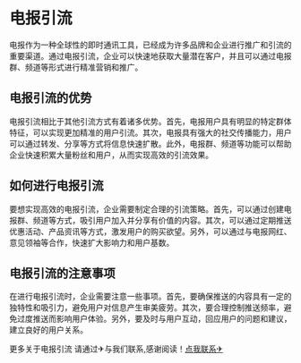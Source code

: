 # 电报引流

电报作为一种全球性的即时通讯工具，已经成为许多品牌和企业进行推广和引流的重要渠道。通过电报引流，企业可以快速地获取大量潜在客户，并且可以通过电报群、频道等形式进行精准营销和推广。

## 电报引流的优势

电报引流相比于其他引流方式有着诸多优势。首先，电报用户具有明显的特定群体特征，可以实现更加精准的用户引流。其次，电报具有强大的社交传播能力，用户可以通过转发、分享等方式将信息快速扩散。此外，电报群、频道等功能可以帮助企业快速积累大量粉丝和用户，从而实现高效的引流效果。

## 如何进行电报引流

要想实现高效的电报引流，企业需要制定合理的引流策略。首先，可以通过创建电报群、频道等方式，吸引用户加入并分享有价值的内容。其次，可以通过定期推送优惠活动、产品资讯等方式，激发用户的购买欲望。另外，可以通过与电报网红、意见领袖等合作，快速扩大影响力和用户基数。

## 电报引流的注意事项

在进行电报引流时，企业需要注意一些事项。首先，要确保推送的内容具有一定的独特性和吸引力，避免用户对信息产生审美疲劳。其次，要合理控制推送频率，避免过度推送而影响用户体验。另外，要及时与用户互动，回应用户的问题和建议，建立良好的用户关系。

更多关于电报引流 请通过✈与我们联系,感谢阅读！[点我联系✈](https://cdn.k02.cc)